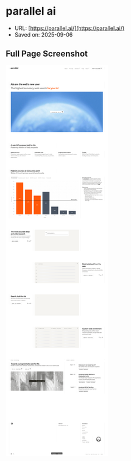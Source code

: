 # parallel ai

- URL: [https://parallel.ai/](https://parallel.ai/)
- Saved on: 2025-09-06

## Full Page Screenshot

![Full Page Screenshot](fullpage.png)
